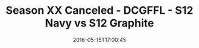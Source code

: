 ---
title: Season XX Canceled - DCGFFL - S12 Navy vs S12 Graphite
teams-score:
- team: _teams/s12-navy.md
  score:
- team: _teams/s12-graphite.md
  score: 47
mvp: ''
game-ball: ''
season: 12
week:
date: '2016-05-15T17:00:45'
pageid: season-12-playoffs-may-15-2016-4188-vs-4184
---